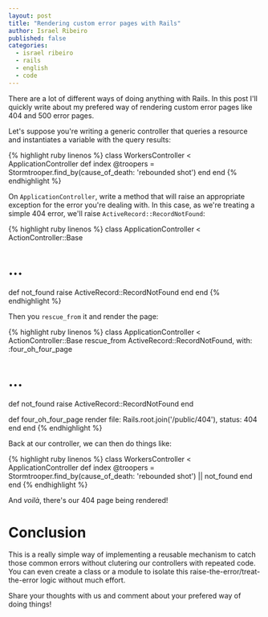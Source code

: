 ```yaml
---
layout: post
title: "Rendering custom error pages with Rails"
author: Israel Ribeiro
published: false
categories:
  - israel ribeiro
  - rails
  - english
  - code
---
```


There are a lot of different ways of doing anything with Rails. In this post I'll quickly write about my prefered way of rendering custom error pages like 404 and 500 error pages.

<!--more-->

Let's suppose you're writing a generic controller that queries a resource and instantiates a variable with the query results:

{% highlight ruby linenos %}
class WorkersController < ApplicationController
  def index
    @troopers = Stormtrooper.find_by(cause_of_death: 'rebounded shot')
  end
end
{% endhighlight %}

On `ApplicationController`, write a method that will raise an appropriate exception for the error you're dealing with. In this case, as we're treating a simple 404 error, we'll raise `ActiveRecord::RecordNotFound`:

{% highlight ruby linenos %}
class ApplicationController < ActionController::Base
  # ...

  def not_found
    raise ActiveRecord::RecordNotFound
  end
end
{% endhighlight %}

Then you `rescue_from` it and render the page:

{% highlight ruby linenos %}
class ApplicationController < ActionController::Base
  rescue_from ActiveRecord::RecordNotFound, with: :four_oh_four_page

  # ...

  def not_found
    raise ActiveRecord::RecordNotFound
  end

  def four_oh_four_page
    render file: Rails.root.join('/public/404'), status: 404
  end
end
{% endhighlight %}

Back at our controller, we can then do things like:

{% highlight ruby linenos %}
class WorkersController < ApplicationController
  def index
    @troopers = Stormtrooper.find_by(cause_of_death: 'rebounded shot') || not_found
  end
end
{% endhighlight %}

And *voilà*, there's our 404 page being rendered!

# Conclusion

This is a really simple way of implementing a reusable mechanism to catch those common errors without clutering our controllers with repeated code. You can even create a class or a module to isolate this raise-the-error/treat-the-error logic without much effort.

Share your thoughts with us and comment about your prefered way of doing things!
